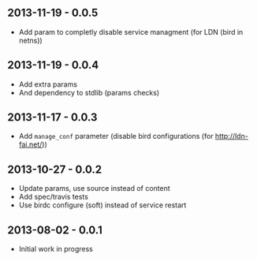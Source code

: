 ## 2013-11-19 - 0.0.5
* Add param to completly disable service managment (for LDN (bird in netns))

## 2013-11-19 - 0.0.4
* Add extra params
* And dependency to stdlib (params checks)

## 2013-11-17 - 0.0.3
* Add `manage_conf` parameter (disable bird configurations (for http://ldn-fai.net/))

## 2013-10-27 - 0.0.2
* Update params, use source instead of content
* Add spec/travis tests
* Use birdc configure (soft) instead of service restart

## 2013-08-02 - 0.0.1
* Initial work in progress

